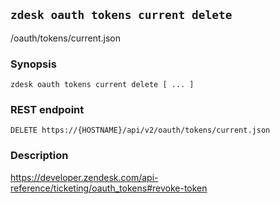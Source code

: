 ## `zdesk oauth tokens current delete`

/oauth/tokens/current.json

### Synopsis

    zdesk oauth tokens current delete [ ... ]

### REST endpoint

    DELETE https://{HOSTNAME}/api/v2/oauth/tokens/current.json

### Description

https://developer.zendesk.com/api-reference/ticketing/oauth_tokens#revoke-token

